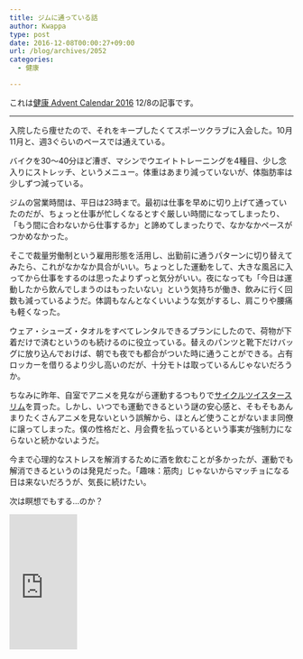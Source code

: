 ```yaml
---
title: ジムに通っている話
author: Kwappa
type: post
date: 2016-12-08T00:00:27+09:00
url: /blog/archives/2052
categories:
  - 健康

---
```

これは<a href="http://www.adventar.org/calendars/1822" target="_blank" rel="noopener noreferrer">健康 Advent Calendar 2016</a> 12/8の記事です。

* * *

入院したら痩せたので、それをキープしたくてスポーツクラブに入会した。10月11月と、週3ぐらいのペースでは通えている。
  
バイクを30〜40分ほど漕ぎ、マシンでウエイトトレーニングを4種目、少し念入りにストレッチ、というメニュー。体重はあまり減っていないが、体脂肪率は少しずつ減っている。
  
ジムの営業時間は、平日は23時まで。最初は仕事を早めに切り上げて通っていたのだが、ちょっと仕事が忙しくなるとすぐ厳しい時間になってしまったり、「もう間に合わないから仕事するか」と諦めてしまったりで、なかなかペースがつかめなかった。
  
そこで裁量労働制という雇用形態を活用し、出勤前に通うパターンに切り替えてみたら、これがなかなか具合がいい。ちょっとした運動をして、大きな風呂に入ってから仕事をするのは思ったよりずっと気分がいい。夜になっても「今日は運動したから飲んでしまうのはもったいない」という気持ちが働き、飲みに行く回数も減っているようだ。体調もなんとなくいいような気がするし、肩こりや腰痛も軽くなった。
  
ウェア・シューズ・タオルをすべてレンタルできるプランにしたので、荷物が下着だけで済むというのも続けるのに役立っている。替えのパンツと靴下だけバッグに放り込んでおけば、朝でも夜でも都合がついた時に通うことができる。占有ロッカーを借りるより少し高いのだが、十分モトは取っているんじゃないだろうか。
  
ちなみに昨年、自室でアニメを見ながら運動するつもりで<a href="http://amzn.to/2g5zyWu" target="_blank" rel="noopener noreferrer">サイクルツイスタースリム</a>を買った。しかし、いつでも運動できるという謎の安心感と、そもそもあんまりたくさんアニメを見ないという誤解から、ほとんど使うことがないまま同僚に譲ってしまった。僕の性格だと、月会費を払っているという事実が強制力にならないと続かないようだ。
  
今まで心理的なストレスを解消するために酒を飲むことが多かったが、運動でも解消できるというのは発見だった。「趣味：筋肉」じゃないからマッチョになる日は来ないだろうが、気長に続けたい。
  
次は瞑想でもする…のか？
  
<iframe style="width: 120px; height: 240px;" src="https://rcm-fe.amazon-adsystem.com/e/cm?t=bottomline02-22&o=9&p=8&l=as1&asins=B003FLLDYS&nou=1&ref=qf_sp_asin_til&fc1=000000&IS2=1&lt1=_blank&m=amazon&lc1=336699&bc1=000000&bg1=FFFFFF&f=ifr" width="300" height="150" frameborder="0" marginwidth="0" marginheight="0" scrolling="no"></iframe>
